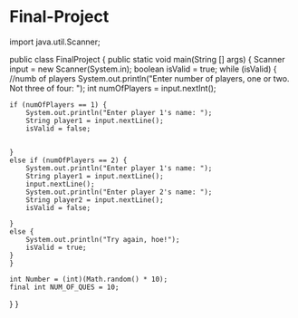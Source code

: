 # Final-Project
import java.util.Scanner;

public class FinalProject {
  public static void main(String [] args) {
    Scanner input = new Scanner(System.in); 
    boolean isValid = true;
    while (isValid) {
    //numb of players
    System.out.println("Enter number of players, one or two. Not three of four: ");
    int numOfPlayers = input.nextInt();
    
    if (numOfPlayers == 1) {
        System.out.println("Enter player 1's name: ");
        String player1 = input.nextLine();
		isValid = false; 
        
        
    }
    else if (numOfPlayers == 2) {
        System.out.println("Enter player 1's name: ");
        String player1 = input.nextLine();
        input.nextLine();
        System.out.println("Enter player 2's name: ");
        String player2 = input.nextLine();
		isValid = false; 
        
    }
    else {
        System.out.println("Try again, hoe!");
		isValid = true; 
    }
    }
    
    int Number = (int)(Math.random() * 10); 
    final int NUM_OF_QUES = 10;
  }
}
